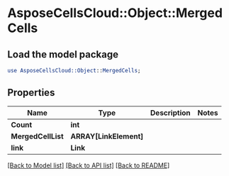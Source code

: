 # AsposeCellsCloud::Object::MergedCells 

## Load the model package
```perl
use AsposeCellsCloud::Object::MergedCells;
```

## Properties
Name | Type | Description | Notes
------------ | ------------- | ------------- | -------------
**Count** | **int** |  |
**MergedCellList** | **ARRAY[LinkElement]** |  |
**link** | **Link** |  |  

[[Back to Model list]](../README.md#documentation-for-models) [[Back to API list]](../README.md#documentation-for-api-endpoints) [[Back to README]](../README.md)

